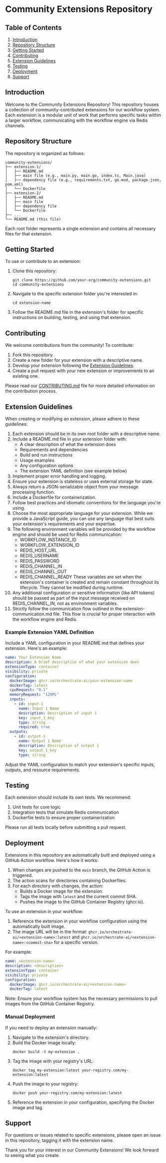 # Community Extensions Repository

## Table of Contents
1. [Introduction](#introduction)
2. [Repository Structure](#repository-structure)
3. [Getting Started](#getting-started)
4. [Contributing](#contributing)
5. [Extension Guidelines](#extension-guidelines)
6. [Testing](#testing)
7. [Deployment](#deployment)
8. [Support](#support)

## Introduction

Welcome to the Community Extensions Repository! This repository houses a collection of community-contributed extensions for our workflow system. Each extension is a modular unit of work that performs specific tasks within a larger workflow, communicating with the workflow engine via Redis channels.

## Repository Structure

The repository is organized as follows:

```
community-extensions/
├── extension-1/
│   ├── README.md
│   ├── main file (e.g., main.py, main.go, index.ts, Main.java)
│   ├── dependency file (e.g., requirements.txt, go.mod, package.json, pom.xml)
│   └── Dockerfile
├── extension-2/
│   ├── README.md
│   ├── main file
│   ├── dependency file
│   └── Dockerfile
├── ...
└── README.md (this file)
```

Each root folder represents a single extension and contains all necessary files for that extension.

## Getting Started

To use or contribute to an extension:

1. Clone this repository:
   ```
   git clone https://github.com/your-org/community-extensions.git
   cd community-extensions
   ```

2. Navigate to the specific extension folder you're interested in:
   ```
   cd extension-name
   ```

3. Follow the README.md file in the extension's folder for specific instructions on building, testing, and using that extension.

## Contributing

We welcome contributions from the community! To contribute:

1. Fork this repository.
2. Create a new folder for your extension with a descriptive name.
3. Develop your extension following the [Extension Guidelines](#extension-guidelines).
4. Create a pull request with your new extension or improvements to an existing one.

Please read our [CONTRIBUTING.md](.github/CONTRIBUTING.md) file for more detailed information on the contribution process.

## Extension Guidelines

When creating or modifying an extension, please adhere to these guidelines:

1. Each extension should be in its own root folder with a descriptive name.
2. Include a README.md file in your extension folder with:
   - A clear description of what the extension does
   - Requirements and dependencies
   - Build and run instructions
   - Usage examples
   - Any configuration options
   - The extension YAML definition (see example below)
3. Implement proper error handling and logging.
4. Ensure your extension is stateless or uses external storage for state.
5. Always return a JSON-serializable object from your message processing function.
6. Include a Dockerfile for containerization.
7. Follow best practices and idiomatic conventions for the language you're using.
8. Choose the most appropriate language for your extension. While we provide a JavaScript guide, you can use any language that best suits your extension's requirements and your expertise.
9. The following environment variables will be provided by the workflow engine and should be used for Redis communication:
   - WORKFLOW_INSTANCE_ID
   - WORKFLOW_EXTENSION_ID
   - REDIS_HOST_URL
   - REDIS_USERNAME
   - REDIS_PASSWORD
   - REDIS_CHANNEL_IN
   - REDIS_CHANNEL_OUT
   - REDIS_CHANNEL_READY
   These variables are set when the extension's container is created and remain constant throughout its lifecycle. They cannot be modified during runtime.
10. Any additional configuration or sensitive information (like API tokens) should be passed as part of the input message received on REDIS_CHANNEL_IN, not as environment variables.
11. Strictly follow the communication flow outlined in the extension-communication.md file. This flow is crucial for proper interaction with the workflow engine and Redis.

### Example Extension YAML Definition

Include a YAML configuration in your README.md that defines your extension. Here's an example:

```yaml
name: Your Extension Name
description: A brief description of what your extension does
extensionType: container
visibility: private
configuration:
  dockerImage: ghcr.io/orchestrate-ai/your-extension-name
  dockerTag: latest
  cpuRequest: "0.1"
  memoryRequest: "128Mi"
  inputs:
    - id: input-1
      name: Input 1 Name
      description: Description of input 1
      key: input_1_key
      type: string
      required: true
  outputs:
    - id: output-1
      name: Output 1 Name
      description: Description of output 1
      key: output_1_key
      type: string
```

Adjust the YAML configuration to match your extension's specific inputs, outputs, and resource requirements.

## Testing

Each extension should include its own tests. We recommend:

1. Unit tests for core logic
2. Integration tests that simulate Redis communication
3. Dockerfile tests to ensure proper containerization

Please run all tests locally before submitting a pull request.

## Deployment

Extensions in this repository are automatically built and deployed using a GitHub Action workflow. Here's how it works:

1. When changes are pushed to the `main` branch, the GitHub Action is triggered.
2. The action scans for directories containing Dockerfiles.
3. For each directory with changes, the action:
   - Builds a Docker image for the extension.
   - Tags the image with `latest` and the current commit SHA.
   - Pushes the image to the GitHub Container Registry (ghcr.io).


To use an extension in your workflow:

1. Reference the extension in your workflow configuration using the automatically built image.
2. The image URL will be in the format: `ghcr.io/orchestrate-ai/<extension-name>:latest`
   and `ghcr.io/orchestrate-ai/<extension-name>:<commit-sha>` for a specific version.

For example:
```yaml
name: <extension-name>
description: <description>
extensionType: container
visibility: private
configuration:
  dockerImage: ghcr.io/orchestrate-ai/<extension-name>
  dockerTag: latest
```

Note: Ensure your workflow system has the necessary permissions to pull images from the GitHub Container Registry.

### Manual Deployment

If you need to deploy an extension manually:

1. Navigate to the extension's directory.
2. Build the Docker image locally:
   ```
   docker build -t my-extension .
   ```
3. Tag the image with your registry's URL:
   ```
   docker tag my-extension:latest your-registry.com/my-extension:latest
   ```
4. Push the image to your registry:
   ```
   docker push your-registry.com/my-extension:latest
   ```
5. Reference the extension in your configuration, specifying the Docker image and tag.

## Support

For questions or issues related to specific extensions, please open an issue in this repository, tagging it with the extension name.

Thank you for your interest in our Community Extensions! We look forward to seeing what you create.

